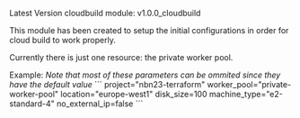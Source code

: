 Latest Version cloudbuild module: v1.0.0_cloudbuild

This module has been created to setup the initial configurations in order for cloud build to work properly. 

Currently there is just one resource: the private worker pool.

Example:
_Note that most of these parameters can be ommited since they have the default value_
´´´
project="nbn23-terraform"
worker_pool="private-worker-pool"
location="europe-west1"
disk_size=100
machine_type="e2-standard-4"
no_external_ip=false 
´´´